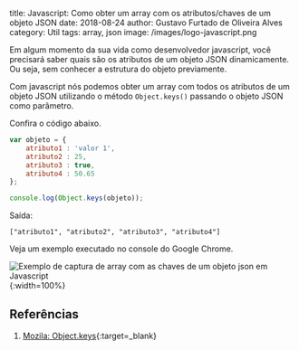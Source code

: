 title: Javascript: Como obter um array com os atributos/chaves de um objeto JSON
date: 2018-08-24
author: Gustavo Furtado de Oliveira Alves
category: Util
tags: array, json
image: /images/logo-javascript.png

Em algum momento da sua vida como desenvolvedor javascript,
você precisará saber quais são os atributos de um objeto JSON dinamicamente.
Ou seja, sem conhecer a estrutura do objeto previamente.

Com javascript nós podemos obter um array com todos os atributos de um objeto JSON utilizando o método
`Object.keys()` passando o objeto JSON como parâmetro.

Confira o código abaixo.

```javascript
var objeto = {
    atributo1 : 'valor 1',
    atributo2 : 25,
    atributo3 : true,
    atributo4 : 50.65
};

console.log(Object.keys(objeto));
```

Saída:

```
["atributo1", "atributo2", "atributo3", "atributo4"]
```

Veja um exemplo executado no console do Google Chrome.

![Exemplo de captura de array com as chaves de um objeto json em Javascript](/images/array-com-chaves-de-um-objeto-json.gif){:width=100%}

## Referências

1. [Mozila: Object.keys](https://developer.mozilla.org/en-US/docs/Web/JavaScript/Reference/Global_Objects/Object/keys){:target=\_blank}
